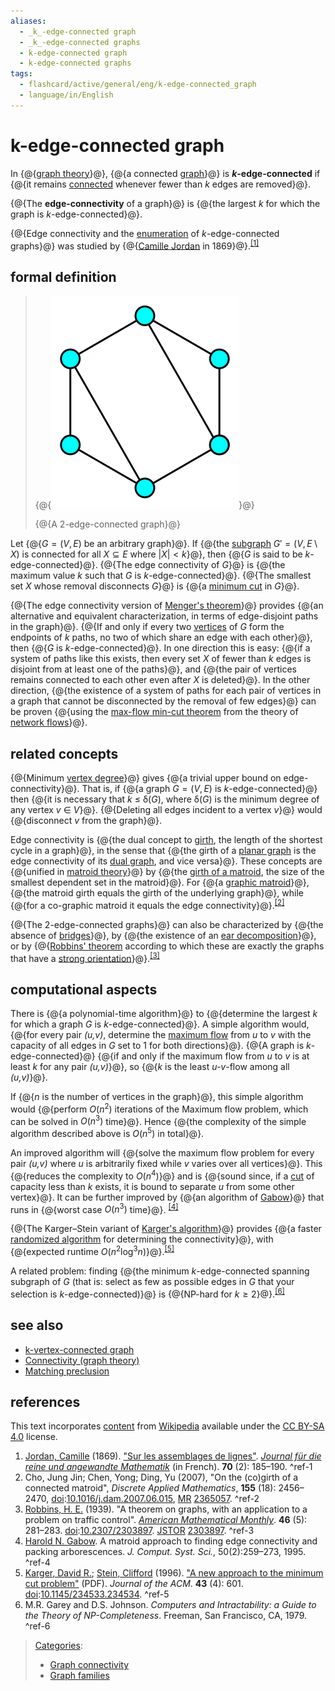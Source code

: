 ```yaml
---
aliases:
  - _k_-edge-connected graph
  - _k_-edge-connected graphs
  - k-edge-connected graph
  - k-edge-connected graphs
tags:
  - flashcard/active/general/eng/k-edge-connected_graph
  - language/in/English
---
```


# k-edge-connected graph

In {@{[graph theory](graph%20theory.md)}@}, {@{a connected [graph](graph%20(discrete%20mathematics).md)}@} is ___k_-edge-connected__ if {@{it remains [connected](connectivity%20(graph%20theory).md) whenever fewer than _k_ edges are removed}@}. <!--SR:!2025-03-30,66,310!2025-03-22,59,310!2025-03-30,66,310-->

{@{The __edge-connectivity__ of a graph}@} is {@{the largest _k_ for which the graph is _k_-edge-connected}@}. <!--SR:!2025-03-31,67,310!2025-03-05,42,290-->

{@{Edge connectivity and the [enumeration](graph%20enumeration.md) of _k_-edge-connected graphs}@} was studied by {@{[Camille Jordan](Camille%20Jordan.md) in 1869}@}.<sup>[\[1\]](#^ref-1)</sup> <!--SR:!2025-02-28,39,290!2025-04-11,50,210-->

## formal definition

> {@{![A 2-edge-connected graph](../../archives/Wikimedia%20Commons/2-edge%20connected%20graph.svg)}@}
>
> {@{A 2-edge-connected graph}@} <!--SR:!2025-03-30,66,310!2025-03-30,66,310-->

Let {@{$G=(V,E)$ be an arbitrary graph}@}. If {@{the [subgraph](glossary%20of%20graph%20theory.md#subgraphs) $G'=(V,E\setminus X)$ is connected for all $X\subseteq E$ where $|X|<k$}@}, then {@{_G_ is said to be _k_-edge-connected}@}. {@{The edge connectivity of $G$}@} is {@{the maximum value _k_ such that _G_ is _k_-edge-connected}@}. {@{The smallest set _X_ whose removal disconnects _G_}@} is {@{a [minimum cut](minimum%20cut.md) in _G_}@}. <!--SR:!2025-03-23,60,310!2025-03-09,46,290!2025-03-25,62,310!2025-03-24,61,310!2025-03-30,66,310!2025-03-26,63,310!2025-03-21,58,310-->

{@{The edge connectivity version of [Menger's theorem](Menger's%20theorem.md)}@} provides {@{an alternative and equivalent characterization, in terms of edge-disjoint paths in the graph}@}. {@{If and only if every two [vertices](vertex%20(graph%20theory).md) of _G_ form the endpoints of _k_ paths, no two of which share an edge with each other}@}, then {@{_G_ is _k_-edge-connected}@}. In one direction this is easy: {@{if a system of paths like this exists, then every set _X_ of fewer than _k_ edges is disjoint from at least one of the paths}@}, and {@{the pair of vertices remains connected to each other even after _X_ is deleted}@}. In the other direction, {@{the existence of a system of paths for each pair of vertices in a graph that cannot be disconnected by the removal of few edges}@} can be proven {@{using the [max-flow min-cut theorem](max-flow%20min-cut%20theorem.md) from the theory of [network flows](flow%20network.md)}@}. <!--SR:!2025-03-08,44,290!2025-03-12,48,290!2025-03-08,44,290!2025-03-28,64,310!2025-03-31,67,310!2025-03-31,67,310!2025-03-10,46,290!2025-03-09,45,290-->

## related concepts

{@{Minimum [vertex degree](degree%20(graph%20theory).md)}@} gives {@{a trivial upper bound on edge-connectivity}@}. That is, if {@{a graph $G=(V,E)$ is _k_-edge-connected}@} then {@{it is necessary that _k_ ≤ δ\(_G_\), where δ\(_G_\) is the minimum degree of any vertex _v_ ∈ _V_}@}. {@{Deleting all edges incident to a vertex _v_}@} would {@{disconnect _v_ from the graph}@}. <!--SR:!2025-03-24,61,310!2025-03-30,66,310!2025-03-21,58,310!2025-03-24,61,310!2025-03-21,58,310!2025-03-11,47,290-->

Edge connectivity is {@{the dual concept to [girth](girth%20(graph%20theory).md), the length of the shortest cycle in a graph}@}, in the sense that {@{the girth of a [planar graph](planar%20graph.md) is the edge connectivity of its [dual graph](dual%20graph.md), and vice versa}@}. These concepts are {@{unified in [matroid theory](matroid.md)}@} by {@{the [girth of a matroid](matroid%20girth.md), the size of the smallest dependent set in the matroid}@}. For {@{a [graphic matroid](graphic%20matroid.md)}@}, {@{the matroid girth equals the girth of the underlying graph}@}, while {@{for a co-graphic matroid it equals the edge connectivity}@}.<sup>[\[2\]](#^ref-2)</sup> <!--SR:!2025-03-09,45,290!2025-05-03,80,270!2025-03-03,42,290!2025-04-06,65,270!2025-03-31,67,310!2025-05-11,81,270!2025-03-24,50,270-->

{@{The 2-edge-connected graphs}@} can also be characterized by {@{the absence of [bridges](bridge%20(graph%20theory).md)}@}, by {@{the existence of an [ear decomposition](ear%20decomposition.md)}@}, or by {@{[Robbins' theorem](Robbins'%20theorem.md) according to which these are exactly the graphs that have a [strong orientation](strong%20orientation.md)}@}.<sup>[\[3\]](#^ref-3)</sup> <!--SR:!2025-03-23,60,310!2025-03-31,67,310!2025-03-31,67,310!2025-05-11,83,250-->

## computational aspects

There is {@{a polynomial-time algorithm}@} to {@{determine the largest _k_ for which a graph _G_ is _k_-edge-connected}@}. A simple algorithm would, {@{for every pair _\(u,v\)_, determine the [maximum flow](maximum%20flow%20problem.md) from _u_ to _v_ with the capacity of all edges in _G_ set to 1 for both directions}@}. {@{A graph is _k_-edge-connected}@} {@{if and only if the maximum flow from _u_ to _v_ is at least _k_ for any pair _\(u,v\)_}@}, so {@{_k_ is the least _u-v_-flow among all _\(u,v\)_}@}. <!--SR:!2025-03-22,59,310!2025-03-26,63,310!2025-03-25,62,310!2025-03-30,66,310!2025-03-25,62,310!2025-03-31,67,310-->

If {@{_n_ is the number of vertices in the graph}@}, this simple algorithm would {@{perform $O(n^{2})$ iterations of the Maximum flow problem, which can be solved in $O(n^{3})$ time}@}. Hence {@{the complexity of the simple algorithm described above is $O(n^{5})$ in total}@}. <!--SR:!2025-03-29,65,310!2025-03-26,63,310!2025-03-23,60,310-->

An improved algorithm will {@{solve the maximum flow problem for every pair _\(u,v\)_ where _u_ is arbitrarily fixed while _v_ varies over all vertices}@}. This {@{reduces the complexity to $O(n^{4})$}@} and is {@{sound since, if a [cut](cut%20(graph%20theory).md) of capacity less than _k_ exists, it is bound to separate _u_ from some other vertex}@}. It can be further improved by {@{an algorithm of [Gabow](Harold%20N.%20Gabow.md)}@} that runs in {@{worst case $O(n^{3})$ time}@}. <sup>[\[4\]](#^ref-4)</sup> <!--SR:!2025-03-27,63,310!2025-03-22,59,310!2025-03-26,63,310!2025-06-20,120,290!2025-06-05,107,290-->

{@{The Karger–Stein variant of [Karger's algorithm](Karger's%20algorithm.md)}@} provides {@{a faster [randomized algorithm](randomized%20algorithm.md) for determining the connectivity}@}, with {@{expected runtime $O(n^{2}\log ^{3}n)$}@}.<sup>[\[5\]](#^ref-5)</sup> <!--SR:!2025-02-24,31,230!2025-03-25,62,310!2025-03-06,24,210-->

A related problem: finding {@{the minimum _k_-edge-connected spanning subgraph of _G_ \(that is: select as few as possible edges in _G_ that your selection is _k_-edge-connected\)}@} is {@{NP-hard for $k\geq 2$}@}.<sup>[\[6\]](#^ref-6)</sup> <!--SR:!2025-02-21,29,230!2025-03-23,60,310-->

## see also

- [k-vertex-connected graph](k-vertex-connected%20graph.md)
- [Connectivity \(graph theory\)](connectivity%20(graph%20theory).md)
- [Matching preclusion](matching%20preclusion.md)

## references

This text incorporates [content](https://en.wikipedia.org/wiki/k-edge-connected_graph) from [Wikipedia](Wikipedia.md) available under the [CC BY-SA 4.0](https://creativecommons.org/licenses/by-sa/4.0/) license.

1. <a id="CITEREFJordan1869"></a> [Jordan, Camille](Camille%20Jordan.md) \(1869\). ["Sur les assemblages de lignes"](http://resolver.sub.uni-goettingen.de/purl?GDZPPN002153998). _[Journal für die reine und angewandte Mathematik](Crelle's%20Journal.md)_ \(in French\). __70__ \(2\): 185–190. <a id="^ref-1"></a>^ref-1
2. <a id="CITEREFChoChenDing2007"></a> Cho, Jung Jin; Chen, Yong; Ding, Yu \(2007\), "On the \(co\)girth of a connected matroid", _Discrete Applied Mathematics_, __155__ \(18\): 2456–2470, [doi](digital%20object%20identifier.md):[10.1016/j.dam.2007.06.015](https://doi.org/10.1016%2Fj.dam.2007.06.015), [MR](Mathematical%20Reviews.md) [2365057](https://mathscinet.ams.org/mathscinet-getitem?mr=2365057). <a id="^ref-2"></a>^ref-2
3. <a id="CITEREFRobbins1939"></a> [Robbins, H. E.](Herbert%20Robbins.md) \(1939\). "A theorem on graphs, with an application to a problem on traffic control". _[American Mathematical Monthly](The%20American%20Mathematical%20Monthly.md)_. __46__ \(5\): 281–283. [doi](digital%20object%20identifier.md):[10.2307/2303897](https://doi.org/10.2307%2F2303897). [JSTOR](JSTOR.md#content) [2303897](https://www.jstor.org/stable/2303897). <a id="^ref-3"></a>^ref-3
4. [Harold N. Gabow](Harold%20N.%20Gabow.md). A matroid approach to finding edge connectivity and packing arborescences. _J. Comput. Syst. Sci._, 50\(2\):259–273, 1995. <a id="^ref-4"></a>^ref-4
5. <a id="CITEREFKargerStein1996"></a> [Karger, David R.](David%20Karger.md); [Stein, Clifford](Clifford%20Stein.md) \(1996\). ["A new approach to the minimum cut problem"](http://www.columbia.edu/~cs2035/courses/ieor6614.S09/Contraction.pdf) \(PDF\). _Journal of the ACM_. __43__ \(4\): 601. [doi](digital%20object%20identifier.md):[10.1145/234533.234534](https://doi.org/10.1145%2F234533.234534). <a id="^ref-5"></a>^ref-5
6. M.R. Garey and D.S. Johnson. _Computers and Intractability: a Guide to the Theory of NP-Completeness_. Freeman, San Francisco, CA, 1979. <a id="^ref-6"></a>^ref-6

> [Categories](https://en.wikipedia.org/wiki/Help:Category):
>
> - [Graph connectivity](https://en.wikipedia.org/wiki/Category:Graph%20connectivity)
> - [Graph families](https://en.wikipedia.org/wiki/Category:Graph%20families)

